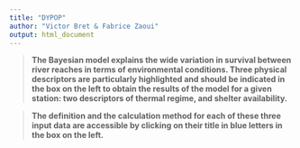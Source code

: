 ```yaml
---
title: "DYPOP"
author: "Victor Bret & Fabrice Zaoui"
output: html_document
---
```


> **The Bayesian model explains the wide variation in survival between river reaches in terms of environmental conditions. Three physical descriptors are particularly highlighted and should be indicated in the box on the left to obtain the results of the model for a given station: two descriptors of thermal regime, and shelter availability.**

> **The definition and the calculation method for each of these three input data are accessible by clicking on their title in blue letters in the box on the left.**
